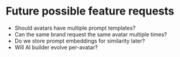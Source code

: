 # Future possible feature requests

- Should avatars have multiple prompt templates?
- Can the same brand request the same avatar multiple times?
- Do we store prompt embeddings for similarity later?
- Will AI builder evolve per-avatar?
